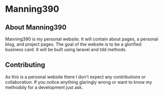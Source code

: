 # Manning390

## About Manning390
Manning390 is my personal website. It will contain about pages, a personal blog, and project pages. The goal of the website is to be a glorified business card. It will be built using laravel and tdd methods.

## Contributing
As this is a personal website there I don't expect any contributions or collaboration. If you notice anything glaringly wrong or want to know my methodoly for a development just ask.
